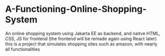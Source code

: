 # A-Functioning-Online-Shopping-System
An online shopping system using Jakarta EE as backend, and naitve HTML, CSS, JS for frontend (the frontend will be remade again using React later)
this is a project that simulates shopping sites such as amazon, with nearly all functionalities
